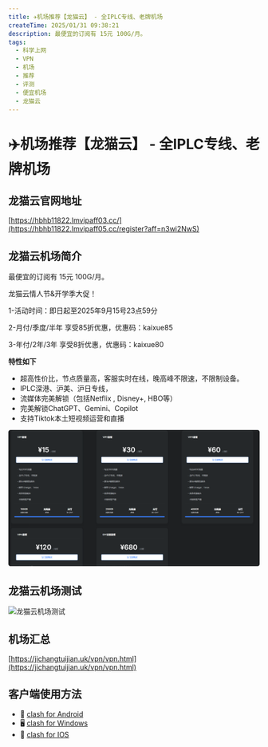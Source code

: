 ```yaml
---
title: ✈️机场推荐【龙猫云】 - 全IPLC专线、老牌机场
createTime: 2025/01/31 09:38:21
description: 最便宜的订阅有 15元 100G/月。
tags:
  - 科学上网
  - VPN
  - 机场
  - 推荐
  - 评测
  - 便宜机场
  - 龙猫云
---
```

# ✈️机场推荐【龙猫云】 - 全IPLC专线、老牌机场

## 龙猫云官网地址

[https://hbhb11822.lmvipaff03.cc/](https://hbhb11822.lmvipaff05.cc/register?aff=n3wi2NwS)

## 龙猫云机场简介

最便宜的订阅有 15元 100G/月。

龙猫云情人节&开学季大促！

1-活动时间：即日起至2025年9月15号23点59分

2-月付/季度/半年 享受85折优惠，优惠码：kaixue85

3-年付/2年/3年 享受8折优惠，优惠码：kaixue80

**特性如下**

- 超高性价比，节点质量高，客服实时在线，晚高峰不限速，不限制设备。
- IPLC深港、沪美、沪日专线，
- 流媒体完美解锁（包括Netflix , Disney+, HBO等）
- 完美解锁ChatGPT、Gemini、Copilot
- 支持Tiktok本土短视频运营和直播

![龙猫云价格](images/机场推荐龙猫云/image.png)

## 龙猫云机场测试

![龙猫云机场测试](images/机场推荐龙猫云/image-1.png)

## 机场汇总

[https://jichangtuijian.uk/vpn/vpn.html](https://jichangtuijian.uk/vpn/vpn.html)

## 客户端使用方法

- 📱 [clash for Android](https://jichangtuijian.uk/article/clashforAndroid.html)
- 🖥 [clash for Windows](https://jichangtuijian.uk/article/clash.html)
- 🍎 [clash for IOS](https://jichangtuijian.uk/article/Shadowrocket.html)

